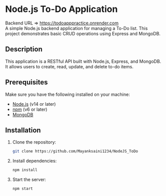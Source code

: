 # Node.js To-Do Application
Backend URL => https://todoapppractice.onrender.com <br>
A simple Node.js backend application for managing a To-Do list. This project demonstrates basic CRUD operations using Express and MongoDB.

## Description

This application is a RESTful API built with Node.js, Express, and MongoDB. It allows users to create, read, update, and delete to-do items.

## Prerequisites

Make sure you have the following installed on your machine:

- [Node.js](https://nodejs.org/) (v14 or later)
- [npm](https://www.npmjs.com/get-npm) (v6 or later)
- [MongoDB](https://www.mongodb.com/)

## Installation

1. Clone the repository:

   ```sh
   git clone https://github.com/Mayanksaini1234/NodeJS_ToDo

   ```

2. Install dependencies:

   ```sh
   npm install
   ```

3. Start the server:

   ```sh
   npm start
   ```

<!-- End Points-

USER
/api/user/users  
/api/user/my
/api/user/login
/api/user/logout
/api/user/register

TASKS
get -> /api/task/alltasks
get my task -> /api/task/tasks
post my task -> /api/task/tasks
put -> /api/task/:id
delete -> /api/task/:id

 -->